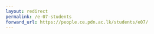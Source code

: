 ```yaml
---
layout: redirect
permalink: /e-07-students
forward_url: https://people.ce.pdn.ac.lk/students/e07/
---
```

